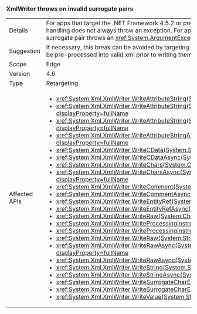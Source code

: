 ### XmlWriter throws on invalid surrogate pairs

|   |   |
|---|---|
|Details|For apps that target the .NET Framework 4.5.2 or previous versions, writing an invalid surrogate pair using exception fallback handling does not always throw an exception. For apps that target the .NET Framework 4.6, attempting to write an invalid surrogate pair throws an <xref:System.ArgumentException?displayProperty=name>.|
|Suggestion|If necessary, this break can be avoided by targeting the .NET Framework 4.5.2 or earlier. Alternatively, invalid surrogate pairs can be pre-processed into valid xml prior to writing them.|
|Scope|Edge|
|Version|4.6|
|Type|Retargeting|
|Affected APIs|<ul><li><xref:System.Xml.XmlWriter.WriteAttributeString(System.String%2CSystem.String)?displayProperty=fullName></li><li><xref:System.Xml.XmlWriter.WriteAttributeString(System.String%2CSystem.String%2CSystem.String)?displayProperty=fullName></li><li><xref:System.Xml.XmlWriter.WriteAttributeString(System.String%2CSystem.String%2CSystem.String%2CSystem.String)?displayProperty=fullName></li><li><xref:System.Xml.XmlWriter.WriteAttributeStringAsync(System.String%2CSystem.String%2CSystem.String%2CSystem.String)?displayProperty=fullName></li><li><xref:System.Xml.XmlWriter.WriteCData(System.String)?displayProperty=fullName></li><li><xref:System.Xml.XmlWriter.WriteCDataAsync(System.String)?displayProperty=fullName></li><li><xref:System.Xml.XmlWriter.WriteChars(System.Char%5B%5D%2CSystem.Int32%2CSystem.Int32)?displayProperty=fullName></li><li><xref:System.Xml.XmlWriter.WriteCharsAsync(System.Char%5B%5D%2CSystem.Int32%2CSystem.Int32)?displayProperty=fullName></li><li><xref:System.Xml.XmlWriter.WriteComment(System.String)?displayProperty=fullName></li><li><xref:System.Xml.XmlWriter.WriteCommentAsync(System.String)?displayProperty=fullName></li><li><xref:System.Xml.XmlWriter.WriteEntityRef(System.String)?displayProperty=fullName></li><li><xref:System.Xml.XmlWriter.WriteEntityRefAsync(System.String)?displayProperty=fullName></li><li><xref:System.Xml.XmlWriter.WriteRaw(System.Char%5B%5D%2CSystem.Int32%2CSystem.Int32)?displayProperty=fullName></li><li><xref:System.Xml.XmlWriter.WriteProcessingInstruction(System.String%2CSystem.String)?displayProperty=fullName></li><li><xref:System.Xml.XmlWriter.WriteProcessingInstructionAsync(System.String%2CSystem.String)?displayProperty=fullName></li><li><xref:System.Xml.XmlWriter.WriteRaw(System.String)?displayProperty=fullName></li><li><xref:System.Xml.XmlWriter.WriteRawAsync(System.Char%5B%5D%2CSystem.Int32%2CSystem.Int32)?displayProperty=fullName></li><li><xref:System.Xml.XmlWriter.WriteRawAsync(System.String)?displayProperty=fullName></li><li><xref:System.Xml.XmlWriter.WriteString(System.String)?displayProperty=fullName></li><li><xref:System.Xml.XmlWriter.WriteStringAsync(System.String)?displayProperty=fullName></li><li><xref:System.Xml.XmlWriter.WriteSurrogateCharEntity(System.Char%2CSystem.Char)?displayProperty=fullName></li><li><xref:System.Xml.XmlWriter.WriteSurrogateCharEntityAsync(System.Char%2CSystem.Char)?displayProperty=fullName></li><li><xref:System.Xml.XmlWriter.WriteValue(System.String)?displayProperty=fullName></li></ul>|

